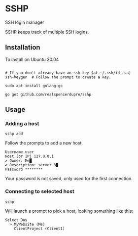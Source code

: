 # SSHP
SSH login manager
 
SSHP keeps track of multiple SSH logins.

## Installation

To install on Ubuntu 20.04


```

# If you don't already have an ssh key (at ~/.ssh/id_rsa)
ssh-keygen  # Follow the prompt to create a key.

sudo apt install golang-go

go get github.com/realspencerdupre/sshp

```

## Usage

### Adding a host
```
sshp add

```
Follow the prompts to add a new host.

```
Username user
Host (or IP) 127.0.0.1
✔ Owner: Me█
✔ Description: server 3█
Password ********
```

Your password is not saved, only used for the first connection.

### Connecting to selected host
```
sshp
```
Will launch a prompt to pick a host, looking something like this:
```
Select Day
  > MyWebsite (Me)
    ClientProject (Client1)

```
